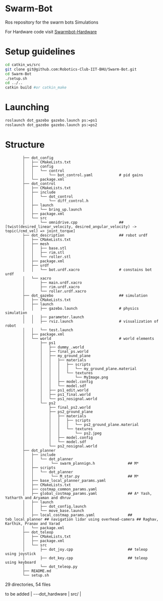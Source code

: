 # Swarm-Bot
Ros repository for the swarm bots Simulations

For Hardware code visit [Swarmbot-Hardware](https://github.com/Robotics-Club-IIT-BHU/Swarm-Bot-Hardware)

# Setup guidelines 

```bash
cd catkin_ws/src
git clone git@github.com:Robotics-Club-IIT-BHU/Swarm-Bot.git
cd Swarm-Bot
./setup.sh
cd ../..
catkin build #or catkin_make
```


# Launching 
```bash
roslaunch dot_gazebo gazebo.launch ps:=ps1
roslaunch dot_gazebo gazebo.launch ps:=ps2
```

# Structure


            ├── dot_config
            │   ├── CMakeLists.txt
            │   ├── config
            │   │   └── control
            │   │       └── bot_control.yaml            # pid gains
            │   └── package.xml
            ├── dot_control
            │   ├── CMakeLists.txt
            │   ├── include
            │   │   └── dot_control
            │   │       └── diff_control.h
            │   ├── launch
            │   │   └── bring_up.launch
            │   ├── package.xml
            │   └── src
            │       └── omnidrive.cpp                   ## [twist(desired_linear_velocity, desired_angular_velocity) -> topic(/cmd_vel) => joint_torque]
            ├── dot_description                         ## robot urdf
            │   ├── CMakeLists.txt
            │   ├── mesh
            │   │   ├── base.stl
            │   │   ├── rim.stl
            │   │   └── roller.stl
            │   ├── package.xml
            │   ├── urdf
            │   │   └── bot.urdf.xacro                  # constains bot urdf
            │   └── xacro
            │       ├── main.urdf.xacro
            │       ├── rim.urdf.xacro
            │       └── roller.urdf.xacro
            ├── dot_gazebo                              ## simulation
            │   ├── CMakeLists.txt
            │   ├── launch
            │   │   ├── gazebo.launch                   # physics simulation
            │   │   ├── parameter.launch
            │   │   ├── rviz.launch                     # visualization of robot
            │   │   └── test.launch
            │   ├── package.xml
            │   └── world                               # world elements
            │       ├── ps1
            │       │   ├── dummy_.world
            │       │   ├── final_ps.world
            │       │   ├── my_ground_plane
            │       │   │   ├── materials
            │       │   │   │   ├── scripts
            │       │   │   │   │   └── my_ground_plane.material
            │       │   │   │   └── textures
            │       │   │   │       └── MyImage.png
            │       │   │   ├── model.config
            │       │   │   └── model.sdf
            │       │   ├── ps1_edit.world
            │       │   ├── ps1_final.world
            │       │   └── ps1_nosignal.world
            │       └── ps2
            │           ├── final_ps2.world
            │           ├── ps2_ground_plane
            │           │   ├── materials
            │           │   │   ├── scripts
            │           │   │   │   └── ps2_ground_plane.material
            │           │   │   └── textures
            │           │   │       └── ps2.jpeg
            │           │   ├── model.config
            │           │   └── model.sdf
            │           └── ps2_nosignal.world
            ├── dot_planner
            │   ├── include 
            │   │   └── dot_planner
            │   │        └── swarm_plannign.h               ## M*
            │   ├── scripts
            │   │   └── dot_planner
            │   │        └── M_star.py                      ## M*   
            │   ├── base_local_planner_params.yaml
            │   ├── CMakeLists.txt
            │   ├── costmap_common_params.yaml
            │   ├── global_costmap_params.yaml              ## A* Yash, Yatharth and Aryaman and dhruv
            │   ├── launch
            │   │   ├── dot_config.launch
            │   │   └── move_base.launch
            │   ├── local_costmap_params.yaml               ## teb_local_planner ## navigation lidar using overhead-camera ## Raghav, Karthik, Pranav and Varad
            │   └── package.xml
            ├── dot_teleop
            │   ├── CMakeLists.txt
            │   ├── package.xml
            │   └── src
            │       ├── dot_joy.cpp                         ## teleop using joystick
            │       ├── dot_key.cpp                         ## teleop using keyboard
            │       └── dot_teleop.py
            ├── README.md
            └── setup.sh

29 directories, 54 files

to be added 
|
---dot_hardware
    |
    src/
        |


